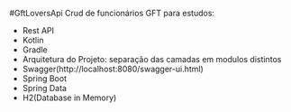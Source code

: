 #GftLoversApi
Crud de funcionários GFT para estudos:
 - Rest API
 - Kotlin
 - Gradle
 - Arquitetura do Projeto: separação das camadas em modulos distintos
 - Swagger(http://localhost:8080/swagger-ui.html)
 - Spring Boot
 - Spring Data
 - H2(Database in Memory)